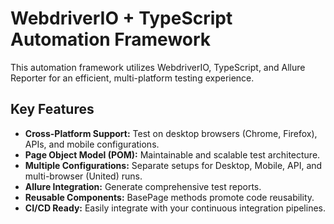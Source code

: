 # WebdriverIO + TypeScript Automation Framework

This automation framework utilizes WebdriverIO, TypeScript, and Allure Reporter for an efficient, multi-platform testing experience.

## Key Features
- **Cross-Platform Support:** Test on desktop browsers (Chrome, Firefox), APIs, and mobile configurations.
- **Page Object Model (POM):** Maintainable and scalable test architecture.
- **Multiple Configurations:** Separate setups for Desktop, Mobile, API, and multi-browser (United) runs.
- **Allure Integration:** Generate comprehensive test reports.
- **Reusable Components:** BasePage methods promote code reusability.
- **CI/CD Ready:** Easily integrate with your continuous integration pipelines.